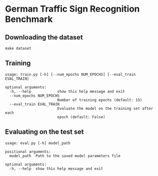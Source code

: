 # German Traffic Sign Recognition Benchmark

## Downloading the dataset
```
make dataset
```

## Training

```
usage: train.py [-h] [--num_epochs NUM_EPOCHS] [--eval_train EVAL_TRAIN]

optional arguments:
  -h, --help            show this help message and exit
  --num_epochs NUM_EPOCHS
                        Number of training epochs (default: 15)
  --eval_train EVAL_TRAIN
                        Evaluate the model on the training set after each
                        epoch (default: False)
```

## Evaluating on the test set
```
usage: eval.py [-h] model_path

positional arguments:
  model_path  Path to the saved model parameters file

optional arguments:
  -h, --help  show this help message and exit
```
